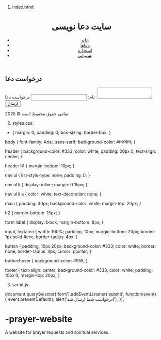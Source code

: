 1. index.html:

<!DOCTYPE html>
<html lang="fa">
<head>
  <meta charset="UTF-8">
  <meta name="viewport" content="width=device-width, initial-scale=1.0">
  <title>سایت دعا نویسی</title>
  <link rel="stylesheet" href="styles.css">
</head>
<body>
  <header>
    <h1>سایت دعا نویسی</h1>
    <nav>
      <ul>
        <li><a href="#">خانه</a></li>
        <li><a href="#">دعاها</a></li>
        <li><a href="#">استخاره</a></li>
        <li><a href="#">پشتیبانی</a></li>
      </ul>
    </nav>
  </header>
  <main>
    <section id="prayer-request">
      <h2>درخواست دعا</h2>
      <form action="#" method="post">
        <label for="name">نام:</label>
        <input type="text" id="name" name="name" required>
        <label for="request">درخواست دعا:</label>
        <textarea id="request" name="request" required></textarea>
        <button type="submit">ارسال</button>
      </form>
    </section>
  </main>
  <footer>
    <p>تمامی حقوق محفوظ است &copy; 2025</p>
  </footer>
</body>
</html>

2. styles.css:

* {
  margin: 0;
  padding: 0;
  box-sizing: border-box;
}

body {
  font-family: Arial, sans-serif;
  background-color: #f4f4f4;
}

header {
  background-color: #333;
  color: white;
  padding: 20px 0;
  text-align: center;
}

header h1 {
  margin-bottom: 10px;
}

nav ul {
  list-style-type: none;
  padding: 0;
}

nav ul li {
  display: inline;
  margin: 0 15px;
}

nav ul li a {
  color: white;
  text-decoration: none;
}

main {
  padding: 30px;
  background-color: white;
  margin-top: 20px;
}

h2 {
  margin-bottom: 15px;
}

form label {
  display: block;
  margin-bottom: 8px;
}

input, textarea {
  width: 100%;
  padding: 10px;
  margin-bottom: 20px;
  border: 1px solid #ccc;
  border-radius: 4px;
}

button {
  padding: 10px 20px;
  background-color: #333;
  color: white;
  border: none;
  border-radius: 4px;
  cursor: pointer;
}

button:hover {
  background-color: #555;
}

footer {
  text-align: center;
  background-color: #333;
  color: white;
  padding: 10px 0;
  margin-top: 20px;
}

3. script.js:

document.querySelector('form').addEventListener('submit', function(event) {
  event.preventDefault();
  alert('درخواست شما ارسال شد!');
});

# -prayer-website
A website for prayer requests and spiritual services.
